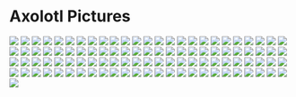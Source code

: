 # Axolotl Pictures

![](https://i.imgur.com/IPmxh6n.jpg)
![](https://i.gyazo.com/b4245e8b5209f888451454a916c6f179.png)
![](https://i.gyazo.com/ae815093c6bef3bbb5533c49a4575f8d.png)
![](https://i.gyazo.com/09d06a5fd1dd11befaf8e5d8440c7b0c.png)
![](https://i.gyazo.com/ab48442da9a5f4a039aba44204858f22.png)
![](https://i.gyazo.com/83993e5c5c188c2cb19002978cbdcffc.png)
![](https://i.gyazo.com/4308d952db3c7d6f404edc3e0dda89d.png)
![](https://i.redd.it/2840bjinjks61.jpg)
![](https://i.redd.it/t34yap0hssr61.jpg)
![](https://i.redd.it/zv47onr83gr61.jpg)
![](https://media.discordapp.net/attachments/831162540910182410/831162901679046656/image0.jpg)
![](https://media.discordapp.net/attachments/831162540910182410/831163074315681822/image0.jpg)
![](https://media.discordapp.net/attachmnts/831162540910182410/831163074655289374/image1.jpg)
![](https://i.redd.it/uxxg0wnirqs61.jpg)
![](https://i.redd.it/de7ljawmrbr61.jpg)
![](https://i.redd.it/2k86cvdn0os61.jpg)
![](https://i.redd.it/qyrgumbgins61.jpg)
![](https://i.redd.it/k9tn8yb4nis61.jpg)
![](https://i.redd.it/p6q3i9v16ys61.png)
![](https://i.redd.it/ituf7l0ruts61.jpg)
![](https://i.redd.it/jku5co590zs61.jpg)
![](https://i.redd.it/f5o9vho2v5t61.jpg)
![](https://i.redd.it/8il7t0s99mp61.jpg)
![](https://i.redd.it/t11640tym5t61.jpg)
![](https://i.redd.it/bt721j9fh6t61.jpg)
![](https://i.redd.it/sdxkus5gh6t61.jpg)
![](https://i.redd.it/7cu073c5b0t61.jpg)
![](https://i.redd.it/gh51nh2sybt61.jpg)
![](https://i.redd.it/0yuly1l1zbt61.jpg)
![](https://i.redd.it/htzxnvscuft61.jpg)
![](https://i.redd.it/mlwzklv3rzr61.jpg)
![](https://i.redd.it/jasffkzb1st61.jpg)
![](https://i.redd.it/wtguf5dc0ft61.jpg)
![](https://i.redd.it/dl7yvb2cpvt61.jpg)
![](https://i.redd.it/uxonz051fdt61.jpg)
![](https://media.discordapp.net/attachments/808700312881070120/834665883972272128/image0.jpg)
![](https://media.discordapp.net/attachmnts/808700312881070120/834665996957777940/image0.jpg)
![](https://i.redd.it/gdu8jqv3xnv61.jpg)
![](https://i.redd.it/gfjqypdzbxu61.jpg)
![](https://i.redd.it/upljcqdzbxu61.jpg)
![](https://i.redd.it/crwawpdzbxu61.jpg)
![](https://i.redd.it/ulyh1qdzbxu61.jpg)
![](https://i.redd.it/biaquhx5m6v61.jpg)
![](https://i.redd.it/ttrmh1hcdeu61.jpg)
![](https://i.redd.it/hxtzr33gryu61.jpg)
![](https://i.redd.it/arsq043gryu61.jpg)
![](https://i.redd.it/uu9t8lnkg1v61.jpg)
![](https://i.redd.it/gkmddm3k7jv61.jpg)
![](https://i.redd.it/tlvmrvek7jv61.jpg)
![](https://media.discordapp.net/attachmnts/830856529607000086/836880613545607188/eWMYp20SXOXHcnjFfxg_4LXA-Rcn54dXfG8tM4jp2p8.png)
![](https://i.redd.it/gem2izs5i8v61.jpg)
![](https://i.redd.it/ohzs77l3bju61.jpg)
![](https://i.redd.it/pjxedpxl4rv61.jpg)
![](https://i.redd.it/vta79pxl4rv61.jpg)
![](https://i.redd.it/eagv9qxl4rv61.jpg)
![](https://i.redd.it/67573puf1dv61.jpg)
![](https://i.redd.it/uu9t8lnkg1v61.jpg)
![](https://i.redd.it/wsb10qph0wu61.jpg)
![](https://i.redd.it/81mz90m2sxu61.jpg)
![](https://i.redd.it/1d43b1m2sxu61.jpg)
![](https://i.redd.it/7boqoap7xcv61.jpg)
![](https://i.redd.it/cjwtsis7xcv61.jpg)
![](https://i.redd.it/3ur3hgjjyqv61.jpg)
![](https://i.redd.it/qt7534167mv61.jpg)
![](https://i.redd.it/ifcdx5d1zfu61.jpg)
![](https://i.redd.it/1stw5j7t22071.jpg)
![](https://i.redd.it/szkb50at22071.jpg)
![](https://i.redd.it/v2uak3e8k4071.jpg)
![](https://media.discordapp.net/attachments/843714961066426388/845378703339814922/image0.jpg)
![](https://media.discordapp.net/attachments/843714961066426388/845378864527573012/image0.jpg)
![](https://media.discordapp.net/attachments/843714961066426388/845379055296577566/image0.jpg)
![](https://i.redd.it/pfpcqw2ka9071.jpg)
![](https://media.discordapp.net/attachments/843714961066426388/845389694522359848/image0.jpg)
![](https://media.discordapp.net/attachments/843714961066426388/845389695084658708/image1.jpg)
![](https://media.discordapp.net/attachments/843714961066426388/845389695596626010/image2.jpg)
![](https://i.redd.it/o711gd2nyc071.jpg)
![](https://i.redd.it/e12g5d2nyc071.jpg)
![](https://i.redd.it/sfgnrlpz4d071.jpg)
![](https://i.redd.it/ujb4klpz4d071.jpg)
![](https://media.discordapp.net/attachments/845538489348259870/845538737365450782/image0.jpg)
![](https://media.discordapp.net/attachments/845538489348259870/845538737685659658/image1.jpg)
![](https://media.discordapp.net/attachments/845538489348259870/845538880848396338/image0.png)
![](https://media.discordapp.net/attachments/845538489348259870/845539016514469918/image0.jpg)
![](https://media.discordapp.net/attachments/845538489348259870/845539164572745728/image0.jpg)
![](https://i.redd.it/j4h18adid6071.jpg)
![](https://i.redd.it/i309xadid6071.jpg)
![](https://i.redd.it/6y7ffbz3fb071.jpg)
![](https://i.redd.it/mdfm1b1giq071.jpg)
![](https://i.imgur.com/gfkgadj.jpg)
![](https://i.redd.it/t4ist3lazr071.jpg)
![](https://i.redd.it/y4mmf43by9171.jpg)
![](https://i.redd.it/sv3a833ygd171.jpg)
![](https://i.redd.it/v1y1ovp2k9171.jpg)
![](https://i.redd.it/qia5ipp2k9171.jpg)
![](https://i.redd.it/gxvgombkxp071.jpg)
![](https://media.discordapp.net/attachments/808700312881070120/848290622937759754/CU_TE.jpg)
![](https://media.discordapp.net/attachments/858464695752720414/858467496531853342/image0.jpg)
![](https://media.discordapp.net/attachments/858464695752720414/858467534625570846/image0.jpg)
![](https://media.discordapp.net/attachments/858464695752720414/858467758475182080/image0.jpg)
![](https://media.discordapp.net/attachments/858464695752720414/858467854599585812/image0.jpg)
![](https://media.discordapp.net/attachments/858464695752720414/858467932149645332/image0.png)
